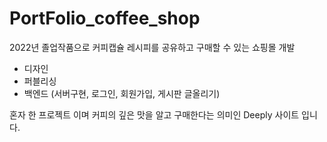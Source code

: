 # PortFolio_coffee_shop

2022년 졸업작품으로 커피캡슐 레시피를 공유하고 구매할 수 있는 쇼핑몰 개발

- 디자인
- 퍼블리싱
- 백엔드 (서버구현, 로그인, 회원가입, 게시판 글올리기)

혼자 한 프로젝트 이며 커피의 깊은 맛을 알고 구매한다는 의미인 Deeply 사이트 입니다.
